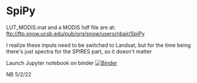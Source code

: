# SpiPy

LUT_MODIS.mat and a MODIS hdf file are at: ftp://ftp.snow.ucsb.edu/pub/org/snow/users/nbair/SpiPy

I realize these inputs need to be switched to Landsat, but for the time being there's just spectra for the SPIRES part, so it doesn't matter

Launch Jupyter notebook on binder
[![Binder](https://mybinder.org/badge_logo.svg)](https://mybinder.org/v2/gh/edwardbair/SpiPy/HEAD?filepath=callSpeedyInvert.ipynb)


NB 5/2/22
